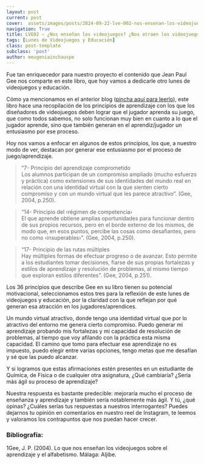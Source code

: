```yaml
---
layout: post
current: post
cover:  assets/images/posts/2024-09-22-lve-002-nos-ensenan-los-videojuegos.jpg
navigation: True
title: LVE02 – ¿Nos enseñan los videojuegos? ¿Nos atraen los videojuegos?
tags: [Lunes de Videojuegos y Educación]
class: post-template
subclass: 'post'
author: meugeniainchauspe
---
```

Fue tan enriquecedor para nuestro proyecto el contenido que Jean Paul Gee nos comparte en este libro, que hoy vamos a dedicarle otro lunes de videojuegos y educación.

Cómo ya mencionamos en el anterior blog ([pincha aquí para leerlo](lve-001-videojuegos-para-aprender)), este libro hace una recopilación de los principios de aprendizaje con los que los diseñadores de videojuegos deben lograr que el jugador aprenda su juego, que como todos sabemos, no solo funcionan muy bien en cuanto a lo que el jugador aprende, sino que también generan en el aprendiz/jugador un entusiasmo por ese proceso.

Hoy nos vamos a enfocar en algunos de estos principios, los que, a nuestro modo de ver, destacan por generar ese entusiasmo por el proceso de juego/aprendizaje.

> “7- Principio del aprendizaje comprometido\
Los alumnos participan de un compromiso ampliado (mucho esfuerzo y práctica) como extensiones de sus identidades del mundo real en relación con una identidad virtual con la que sienten cierto compromiso y con un mundo virtual que les parece atractivo”. (Gee, 2004, p.250).

> “14- Principio del ‹régimen de competencia›\
El que aprende obtiene amplias oportunidades para funcionar dentro de sus propios recursos, pero en el borde externo de los mismos, de modo que, en esos puntos, percibe las cosas como desafiantes, pero no como ‹insuperables›”. (Gee, 2004, p.250).

> “17- Principio de las rutas múltiples\
Hay múltiples formas de efectuar progreso o de avanzar. Esto permite a los estudiantes tomar decisiones, fiarse de sus propias fortalezas y estilos de aprendizaje y resolución de problemas, al mismo tiempo que exploran estilos diferentes”. (Gee, 2004, p.251).

Los 36 principios que describe Gee en su libro tienen su potencial motivacional, seleccionamos estos tres para la reflexión de este lunes de videojuegos y educación, por la claridad con la que reflejan por qué generan esa atracción en los jugadores/aprendices.

Un mundo virtual atractivo, donde tengo una identidad virtual que por lo atractivo del entorno me genera cierto compromiso. Puedo generar mi aprendizaje probando mis fortalezas y mi capacidad de resolución de problemas, al tiempo que voy afilando con la práctica esta misma capacidad. El camino que tomo para efectuar ese aprendizaje no es impuesto, puedo elegir entre varias opciones, tengo metas que me desafían y sé que las puedo alcanzar. 

Y si logramos que estas afirmaciones estén presentes en un estudiante de Química, de Física o de cualquier otra asignatura, ¿Qué cambiaría? ¿Sería más ágil su proceso de aprendizaje?

Nuestra respuesta es bastante predecible: mejoraría mucho el proceso de enseñanza y aprendizaje y también sería notablemente más ágil. Y tú, ¿qué opinas? ¿Cuáles serías tus respuestas a nuestros interrogantes? Puedes dejarnos tu opinión en comentarios en nuestro reel de Instagram, te leemos y valoramos los contrapuntos que nos puedan hacer crecer.

### Bibliografía:
1Gee, J. P. (2004). Lo que nos enseñan los videojuegos sobre el aprendizaje y el alfabetismo. Málaga: Aljibe.